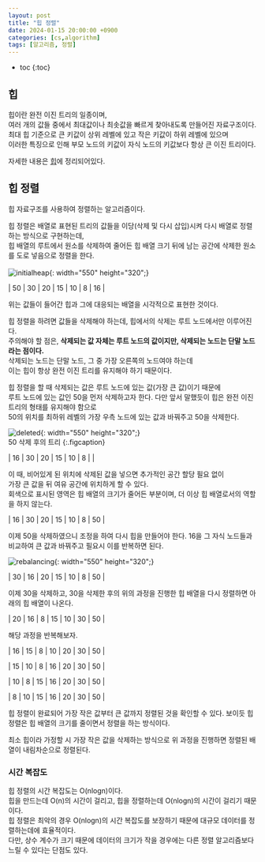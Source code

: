 ```yaml
---
layout: post
title: "힙 정렬"
date: 2024-01-15 20:00:00 +0900
categories: [cs,algorithm]
tags: [알고리즘, 정렬]
---
```

* toc
{:toc}

## 힙

힙이란 완전 이진 트리의 일종이며,   
여러 개의 값들 중에서 최대값이나 최솟값을 빠르게 찾아내도록 만들어진 자료구조이다.  
최대 힙 기준으로 큰 키값이 상위 레벨에 있고 작은 키값이 하위 레벨에 있으며  
이러한 특징으로 인해 부모 노드의 키값이 자식 노드의 키값보다 항상 큰 이진 트리이다.  

자세한 내용은 [힙](http://jaenam615.github.io/cs/datastructure/2024-01-12-heap/)에 정리되어있다. 

## 힙 정렬

힙 자료구조를 사용하여 정렬하는 알고리즘이다. 

힙 정렬은 배열로 표현된 트리의 값들을 이당(삭제 및 다시 삽입)시켜 다시 배열로 정렬하는 방식으로 구현하는데,  
힙 배열의 루트에서 원소를 삭제하여 줄어든 힙 배열 크기 뒤에 남는 공간에 삭제한 원소를 도로 넣음으로 정렬을 한다.  
<br>
![initialheap](https://janam.notion.site/image/https%3A%2F%2Fprod-files-secure.s3.us-west-2.amazonaws.com%2Fd6bf389f-51e5-4356-b4a7-6b4bd35c1d89%2F2133cb71-0c2c-48db-a62c-da90ddfc6ff9%2FUntitled.png?table=block&id=3de1282c-d289-4b0b-8620-eb0006f54d8c&spaceId=d6bf389f-51e5-4356-b4a7-6b4bd35c1d89&width=2000&userId=&cache=v2){: width="550" height="320";}

|  50  |  30  |  20  |  15  |  10  |   8  |  16  |

위는 값들이 들어간 힙과 그에 대응되는 배열을 시각적으로 표현한 것이다.  

힙 정렬을 하려면 값들을 삭제해야 하는데, 힙에서의 삭제는 루트 노드에서만 이루어진다.  
주의해야 할 점은, <b>삭제되는 값 자체는 루트 노드의 값이지만, 삭제되는 노드는 단말 노드라는 점이다.</b>  
삭제되는 노드는 단말 노드, 그 중 가장 오른쪽의 노드여야 하는데  
이는 힙이 항상 완전 이진 트리를 유지해야 하기 때문이다.  

힙 정렬을 할 때 삭제되는 값은 루트 노드에 있는 값(가장 큰 값)이기 때문에  
루트 노드에 있는 값인 50을 먼저 삭제하고자 한다. 
다만 앞서 말했듯이 힙은 완전 이진 트리의 형태를 유지해야 함으로  
50의 위치를 최하위 레벨의 가장 우측 노드에 있는 값과 바꿔주고 50을 삭제한다.

<!-- ![switched](https://janam.notion.site/image/https%3A%2F%2Fprod-files-secure.s3.us-west-2.amazonaws.com%2Fd6bf389f-51e5-4356-b4a7-6b4bd35c1d89%2F41546254-da8f-4882-a6e4-23bfc26797e5%2FUntitled.png?table=block&id=560182cf-659f-4e30-8bc3-ed56ab2d7179&spaceId=d6bf389f-51e5-4356-b4a7-6b4bd35c1d89&width=2000&userId=&cache=v2){: width="550" height="320";}

|  16  |  30  |  20  |  15  |  10  |   8  |  50  | -->
![deleted](https://janam.notion.site/image/https%3A%2F%2Fprod-files-secure.s3.us-west-2.amazonaws.com%2Fd6bf389f-51e5-4356-b4a7-6b4bd35c1d89%2F3b52846b-e4ae-48a5-bfa0-066290ee20dd%2FUntitled.png?table=block&id=8578cff7-0a0a-4709-9288-72c02c4e6a81&spaceId=d6bf389f-51e5-4356-b4a7-6b4bd35c1d89&width=930&userId=&cache=v2){: width="550" height="320";}  
50 삭제 후의 트리
{:.figcaption}

<!-- <style>
    .table1 td:nth-child(7) { background: lightgrey!important;}
</style> -->

|  16  |  30  |  20  |  15  |  10  |   8  |      | 


이 때, 비어있게 된 위치에 삭제된 값을 넣으면 추가적인 공간 할당 필요 없이  
가장 큰 값을 뒤 여유 공간에 위치하게 할 수 있다.  
회색으로 표시된 영역은 힙 배열의 크기가 줄어든 부분이며, 더 이상 힙 배열로서의 역할을 하지 않는다.  

|  16  |  30  |  20  |  15  |  10  |   8  |  50  |

이제 50을 삭제하였으니 조정을 하여 다시 힙을 만들어야 한다.
16을 그 자식 노드들과 비교하여 큰 값과 바꿔주고 필요시 이를 반복하면 된다.

![rebalancing](https://janam.notion.site/image/https%3A%2F%2Fprod-files-secure.s3.us-west-2.amazonaws.com%2Fd6bf389f-51e5-4356-b4a7-6b4bd35c1d89%2F45f0a677-9c9f-4d01-a9a4-a1dd6c48a9e4%2FUntitled.png?table=block&id=8695fe0a-b01d-4088-8f95-3c4801e2c27c&spaceId=d6bf389f-51e5-4356-b4a7-6b4bd35c1d89&width=1160&userId=&cache=v2){: width="550" height="320";}

|  30  |  16  |  20  |  15  |  10  |   8  |  50  |  

이제 30을 삭제하고, 30을 삭제한 후의 위의 과정을 진행한 힙 배열을 다시 정렬하면 아래의 힙 배열이 나온다.

<!-- <style>
    td:nth-child(6) { background: lightgrey!important;}
    td:nth-child(7) { background: lightgrey!important;}
</style> -->

|  20  |  16  |  8  |  15  |  10  |   30  |  50  |

해당 과정을 반복해보자.  

<!-- <style>
    td:nth-child(5) { background: lightgrey!important;}
    td:nth-child(6) { background: lightgrey!important;}
    td:nth-child(7) { background: lightgrey!important;}
</style> -->

|  16  |  15  |  8  |  10  |  20  |   30  |  50  |  

<!-- <style>
    td:nth-child(4) { background: lightgrey!important;}
    td:nth-child(5) { background: lightgrey!important;}
    td:nth-child(6) { background: lightgrey!important;}
    td:nth-child(7) { background: lightgrey!important;}
</style> -->

|  15  |  10  |  8  |  16  |  20  |   30  |  50  |  

<!-- <style>
    td:nth-child(3) { background: lightgrey!important;}
    td:nth-child(4) { background: lightgrey!important;}
    td:nth-child(5) { background: lightgrey!important;}
    td:nth-child(6) { background: lightgrey!important;}
    td:nth-child(7) { background: lightgrey!important;}
</style> -->

|  10  |  8  |  15  |  16  |  20  |   30  |  50  |  

<!-- <style>
    td:nth-child(2) { background: lightgrey!important;}
    td:nth-child(3) { background: lightgrey!important;}
    td:nth-child(4) { background: lightgrey!important;}
    td:nth-child(5) { background: lightgrey!important;}
    td:nth-child(6) { background: lightgrey!important;}
    td:nth-child(7) { background: lightgrey!important;}
</style> -->

|  8  |  10  |  15  |  16  |  20  |   30  |  50  |

힙 정렬이 완료되어 가장 작은 값부터 큰 값까지 정렬된 것을 확인할 수 있다.
보이듯 힙 정렬은 힙 배열의 크기를 줄이면서 정렬을 하는 방식이다.

최소 힙이라 가정할 시 가장 작은 값을 삭제하는 방식으로 위 과정을 진행하면 정렬된 배열이 내림차순으로 정렬된다.

### 시간 복잡도

힙 정렬의 시간 복잡도는 O(nlogn)이다.  
힙을 만드는데 O(n)의 시간이 걸리고, 힙을 정렬하는데 O(nlogn)의 시간이 걸리기 때문이다.  
힙 정렬은 최악의 경우 O(nlogn)의 시간 복잡도를 보장하기 때문에 대규모 데이터를 정렬하는데에 효율적이다.  
다만, 상수 계수가 크기 때문에 데이터의 크기가 작을 경우에는 다른 정렬 알고리즘보다 느릴 수 있다는 단점도 있다. 

